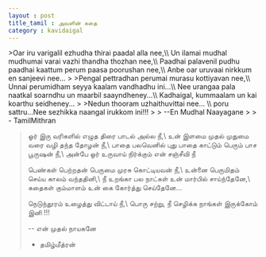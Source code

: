```yaml
---
layout : post
title_tamil : அவளின் கதை
category : kavidaigal
---
```


<div id="english-poem">
>Oar iru varigalil ezhudha thirai paadal alla nee,\\
Un ilamai mudhal mudhumai varai vazhi thandha thozhan nee,\\
Paadhai palavenil pudhu paadhai kaattum perum paasa poorushan nee,\\
Anbe oar uruvaai nirkkum en sanjeevi nee…
>
>Pengal pettradhan perumai murasu kottiyavan nee,\\
Unnai perumidham seyya kaalam vandhadhu ini...\\
Nee urangaa pala naatkal soarndhu un maarbil saayndheney...\\
Kadhaigal, kummaalam un kai koarthu seidheney...
>
>Nedun thooram uzhaithuvittai nee... \\
poru sattru...Nee sezhikka naangal irukkom ini!!!
>
> --En Mudhal Naayagane
>
> - TamilMithran

</div>
<div id="tamil-poem">

>ஓர் இரு வரிகளில் எழுத திரை பாடல் அல்ல நீ,\\
உன் இளமை முதல் முதுமை வரை வழி தந்த தோழன் நீ,\\
பாதை பலவெனில் புது பாதை காட்டும் பெரும் பாச பூருஷன் நீ,\\
அன்பே ஓர் உருவாய் நிர்க்கும் என் சஞ்சீவி நீ
>
>பெண்கள் பெற்றதன் பெருமை முரசு கொட்டியவன் நீ,\\
உன்னை பெருமிதம் செய்ய காலம் வந்ததினி,\\
நீ உறங்கா பல நாட்கள் உன் மார்பில் சாய்ந்தேனே,\\
கதைகள் கும்மாளம் உன் கை கோர்த்து செய்தேனே...
>
>நெடுந்தூரம் உழைத்து விட்டாய் நீ,\\
பொரு சற்று, நீ செழிக்க நாங்கள் இருக்கோம் இனி !!!
>
> -- என் முதல் நாயகனே
>
> -	தமிழ்மீத்ரன்

</div>